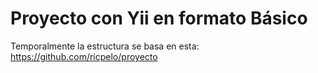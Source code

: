 # Proyecto con Yii en formato Básico

Temporalmente la estructura se basa en esta: https://github.com/ricpelo/proyecto
